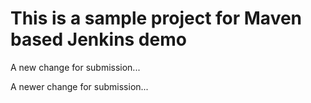 # This is a sample project for Maven based Jenkins demo

A new change for submission...

A newer change for submission...
